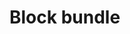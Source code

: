 # Block bundle


<!--@include: ./introduction.md -->
<!--@include: ./installation.md -->
<!--@include: ./node-model.md -->
<!--@include: ./rendering.md -->
<!--@include: ./use-block.md -->
<!--@include: ./block-configuration.md -->
